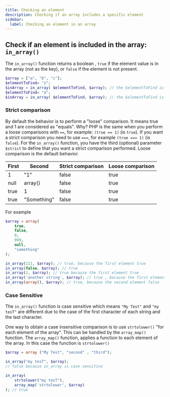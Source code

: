 ```yaml
---
title: Checking an element
description: Checking if an array includes a specific element
sidebar:
  label: Checking an element in an array
---
```


## Check if an element is included in the array:  `in_array()`
The `in_array()` function returns a boolean , `true` if the element value is in the array (not as the key), or `false` if the element is not present.


```php
$array = ["a", "b", "c"];
$elementToFind= "z";
$inArray = in_array( $elementToFind, $array); // the $elementToFind is NOT in the $array
$elementToFind= "a";
$inArray = in_array( $elementToFind, $array); // the $elementToFind is in the $array
```

### Strict comparison
By default the behavior is to perform a "loose" comparison.
It means true and 1 are considered as "equals".
Why? PHP
is the same when you perform a loose comparisons with `==`, for example: `(true == 1)` (is `true`). If you want a strict comparison you need to use `===`, for example `(true === 1)` (is `false`). For the `in_array()` function, you have the third (optional) parameter `$strict` to define that you want a strict comparison performed. Loose comparison is the default behavior.

| First | Second      | Strict comparison | Loose comparison     |
|-------|-------------|-------------------|----------------------|
| 1     | "1"         | false             | true                 |
| null  | array()     | false             | true                 |
| true  | 1           | false             | true                 |
| true  | "Something" | false             | true                 |

For example
```php
$array = array(
    true,
    false,
    0,
    999,
    null,
    "something"
);

in_array(111, $array); // true, because the first element true
in_array(false, $array); // true
in_array(1, $array); // true because the first element true
in_array('another string', $array); // true , because the first element true
in_array(array(), $array); // true, because the second element false
```

### Case Sensitive
The `in_array()` function is case sensitive which means `"My Test"` and `"my tesT"` are different due to the case of the first character of each string and the last character.

One way to obtain a case insensitive comparison is to use `strtolower()` "for each element of the array".
This can be handled by the `array_map()` function. The `array_map()` function, applies a function to each element of the array. In this case the function is `strtolower()`

```php
$array = array ("My Test", "second" , "third");

in_array("my tesT", $array);
// false because in_array is case sensitive

in_array(
    strtolower("my tesT"),
    array_map('strtolower', $array)
); // true
```

